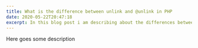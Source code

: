 ```yaml
---
title: What is the difference between unlink and @unlink in PHP
date: 2020-05-22T20:47:18
excerpt: In this blog post i am describing about the differences between unlink @unlink in PHP.
---
```


Here goes some description

